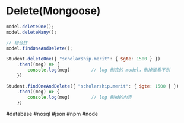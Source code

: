 # Delete(Mongoose)
```js
model.deleteOne();
model.deleteMany();

// 組合技
model.findOneAndDelete();
```

```js
Student.deleteOne({ "scholarship.merit": { $gte: 1500 } })
	.then((meg) => {
		console.log(meg)		// log 刪完的 model，刪掉誰看不到
	})
```
```js
Student.findOneAndDelete({ "scholarship.merit": { $gte: 1500 } })
	.then((meg) => {
		console.log(meg)		// log 刪掉的內容
	})

```



#database #nosql #json #npm #node